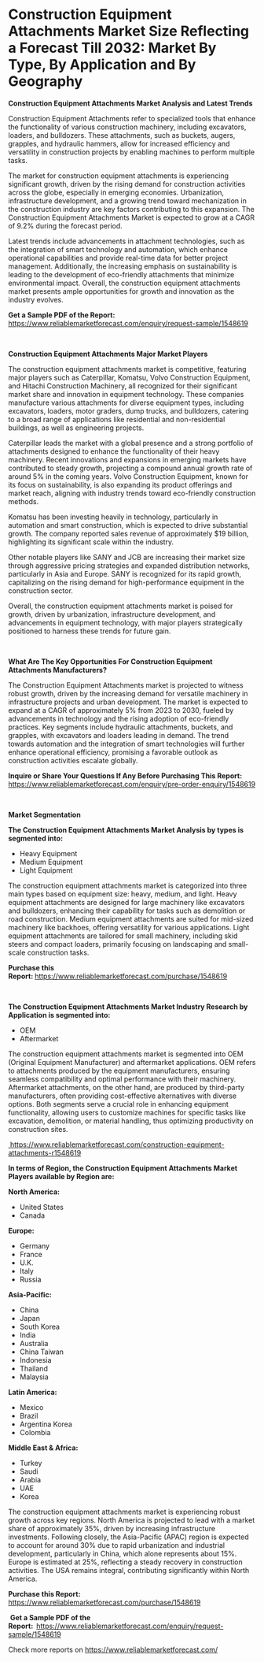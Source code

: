 <p><h1>Construction Equipment Attachments Market Size Reflecting a Forecast Till 2032: Market By Type, By Application and By Geography</h1></p><p><strong>Construction Equipment Attachments Market Analysis and Latest Trends</strong></p>
<p><p>Construction Equipment Attachments refer to specialized tools that enhance the functionality of various construction machinery, including excavators, loaders, and bulldozers. These attachments, such as buckets, augers, grapples, and hydraulic hammers, allow for increased efficiency and versatility in construction projects by enabling machines to perform multiple tasks. </p><p>The market for construction equipment attachments is experiencing significant growth, driven by the rising demand for construction activities across the globe, especially in emerging economies. Urbanization, infrastructure development, and a growing trend toward mechanization in the construction industry are key factors contributing to this expansion. The Construction Equipment Attachments Market is expected to grow at a CAGR of 9.2% during the forecast period. </p><p>Latest trends include advancements in attachment technologies, such as the integration of smart technology and automation, which enhance operational capabilities and provide real-time data for better project management. Additionally, the increasing emphasis on sustainability is leading to the development of eco-friendly attachments that minimize environmental impact. Overall, the construction equipment attachments market presents ample opportunities for growth and innovation as the industry evolves.</p></p>
<p><strong>Get a Sample PDF of the Report:&nbsp;</strong> <a href="https://www.reliablemarketforecast.com/enquiry/request-sample/1548619?utm_campaign=2925&utm_medium=2&utm_source=Github&utm_content=ia&utm_term=10042025&utm_id=construction-equipment-attachments">https://www.reliablemarketforecast.com/enquiry/request-sample/1548619</a></p>
<p>&nbsp;</p>
<p><strong>Construction Equipment Attachments Major Market Players</strong></p>
<p><p>The construction equipment attachments market is competitive, featuring major players such as Caterpillar, Komatsu, Volvo Construction Equipment, and Hitachi Construction Machinery, all recognized for their significant market share and innovation in equipment technology. These companies manufacture various attachments for diverse equipment types, including excavators, loaders, motor graders, dump trucks, and bulldozers, catering to a broad range of applications like residential and non-residential buildings, as well as engineering projects.</p><p>Caterpillar leads the market with a global presence and a strong portfolio of attachments designed to enhance the functionality of their heavy machinery. Recent innovations and expansions in emerging markets have contributed to steady growth, projecting a compound annual growth rate of around 5% in the coming years. Volvo Construction Equipment, known for its focus on sustainability, is also expanding its product offerings and market reach, aligning with industry trends toward eco-friendly construction methods.</p><p>Komatsu has been investing heavily in technology, particularly in automation and smart construction, which is expected to drive substantial growth. The company reported sales revenue of approximately $19 billion, highlighting its significant scale within the industry.</p><p>Other notable players like SANY and JCB are increasing their market size through aggressive pricing strategies and expanded distribution networks, particularly in Asia and Europe. SANY is recognized for its rapid growth, capitalizing on the rising demand for high-performance equipment in the construction sector.</p><p>Overall, the construction equipment attachments market is poised for growth, driven by urbanization, infrastructure development, and advancements in equipment technology, with major players strategically positioned to harness these trends for future gain.</p></p>
<p>&nbsp;</p>
<p><strong>What Are The Key Opportunities For Construction Equipment Attachments Manufacturers?</strong></p>
<p><p>The Construction Equipment Attachments market is projected to witness robust growth, driven by the increasing demand for versatile machinery in infrastructure projects and urban development. The market is expected to expand at a CAGR of approximately 5% from 2023 to 2030, fueled by advancements in technology and the rising adoption of eco-friendly practices. Key segments include hydraulic attachments, buckets, and grapples, with excavators and loaders leading in demand. The trend towards automation and the integration of smart technologies will further enhance operational efficiency, promising a favorable outlook as construction activities escalate globally.</p></p>
<p><strong>Inquire or Share Your Questions If Any Before Purchasing This Report:</strong> <a href="https://www.reliablemarketforecast.com/enquiry/pre-order-enquiry/1548619?utm_campaign=2925&utm_medium=2&utm_source=Github&utm_content=ia&utm_term=10042025&utm_id=construction-equipment-attachments">https://www.reliablemarketforecast.com/enquiry/pre-order-enquiry/1548619</a></p>
<p>&nbsp;</p>
<p><strong>Market Segmentation</strong></p>
<p><strong>The Construction Equipment Attachments Market Analysis by types is segmented into:</strong></p>
<p><ul><li>Heavy Equipment</li><li>Medium Equipment</li><li>Light Equipment</li></ul></p>
<p><p>The construction equipment attachments market is categorized into three main types based on equipment size: heavy, medium, and light. Heavy equipment attachments are designed for large machinery like excavators and bulldozers, enhancing their capability for tasks such as demolition or road construction. Medium equipment attachments are suited for mid-sized machinery like backhoes, offering versatility for various applications. Light equipment attachments are tailored for small machinery, including skid steers and compact loaders, primarily focusing on landscaping and small-scale construction tasks.</p></p>
<p><strong>Purchase this Report:&nbsp;</strong><a href="https://www.reliablemarketforecast.com/purchase/1548619?utm_campaign=2925&utm_medium=2&utm_source=Github&utm_content=ia&utm_term=10042025&utm_id=construction-equipment-attachments">https://www.reliablemarketforecast.com/purchase/1548619</a></p>
<p>&nbsp;</p>
<p><strong>The Construction Equipment Attachments Market Industry Research by Application is segmented into:</strong></p>
<p><ul><li>OEM</li><li>Aftermarket</li></ul></p>
<p><p>The construction equipment attachments market is segmented into OEM (Original Equipment Manufacturer) and aftermarket applications. OEM refers to attachments produced by the equipment manufacturers, ensuring seamless compatibility and optimal performance with their machinery. Aftermarket attachments, on the other hand, are produced by third-party manufacturers, often providing cost-effective alternatives with diverse options. Both segments serve a crucial role in enhancing equipment functionality, allowing users to customize machines for specific tasks like excavation, demolition, or material handling, thus optimizing productivity on construction sites.</p></p>
<p><a href="https://www.reliablemarketforecast.com/construction-equipment-attachments-r1548619?utm_campaign=2925&utm_medium=2&utm_source=Github&utm_content=ia&utm_term=10042025&utm_id=construction-equipment-attachments">&nbsp;https://www.reliablemarketforecast.com/construction-equipment-attachments-r1548619</a></p>
<p><strong>In terms of Region, the Construction Equipment Attachments Market Players available by Region are:</strong></p>
<p>
    <p> <strong> North America: </strong>
        <ul>
            <li>United States</li>
            <li>Canada</li>
        </ul>
        </p> 
    <p> <strong> Europe: </strong>
        <ul>
            <li>Germany</li>
            <li>France</li>
            <li>U.K.</li>
            <li>Italy</li>
            <li>Russia</li>
        </ul>
        </p> 
    <p> <strong> Asia-Pacific: </strong>
        <ul>
            <li>China</li>
            <li>Japan</li>
            <li>South Korea</li>
            <li>India</li>
            <li>Australia</li>
            <li>China Taiwan</li>
            <li>Indonesia</li>
            <li>Thailand</li>
            <li>Malaysia</li>
        </ul>
        </p> 
    <p> <strong> Latin America: </strong>
        <ul>
            <li>Mexico</li>
            <li>Brazil</li>
            <li>Argentina Korea</li>
            <li>Colombia</li>
        </ul>
        </p> 
    <p> <strong> Middle East & Africa: </strong>
        <ul>
            <li>Turkey</li>
            <li>Saudi</li>
            <li>Arabia</li>
            <li>UAE</li>
            <li>Korea</li>
        </ul>
    </p>
    </p>
<p><p>The construction equipment attachments market is experiencing robust growth across key regions. North America is projected to lead with a market share of approximately 35%, driven by increasing infrastructure investments. Following closely, the Asia-Pacific (APAC) region is expected to account for around 30% due to rapid urbanization and industrial development, particularly in China, which alone represents about 15%. Europe is estimated at 25%, reflecting a steady recovery in construction activities. The USA remains integral, contributing significantly within North America.</p></p>
<p><strong>Purchase this Report: </strong><a href="https://www.reliablemarketforecast.com/purchase/1548619?utm_campaign=2925&utm_medium=2&utm_source=Github&utm_content=ia&utm_term=10042025&utm_id=construction-equipment-attachments">https://www.reliablemarketforecast.com/purchase/1548619</a></p>
<p>&nbsp;<strong>Get a Sample PDF of the Report:&nbsp;&nbsp;</strong><a href="https://www.reliablemarketforecast.com/enquiry/request-sample/1548619?utm_campaign=2925&utm_medium=2&utm_source=Github&utm_content=ia&utm_term=10042025&utm_id=construction-equipment-attachments">https://www.reliablemarketforecast.com/enquiry/request-sample/1548619</a></p>
<p><strong></strong></p>
<p>Check more reports on <a href="https://www.reliablemarketforecast.com/?utm_campaign=2925&utm_medium=2&utm_source=Github&utm_content=ia&utm_term=10042025&utm_id=construction-equipment-attachments">https://www.reliablemarketforecast.com/</a></p>